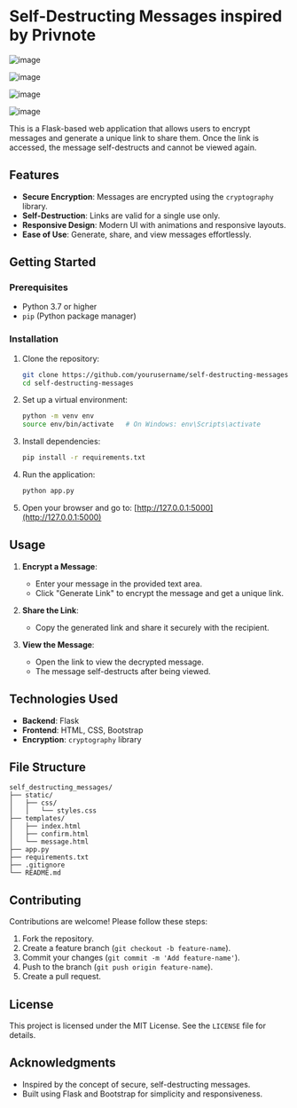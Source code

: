 # Self-Destructing Messages inspired by Privnote

![image](https://github.com/user-attachments/assets/20760204-29ef-4304-a130-697c401cb69c)

![image](https://github.com/user-attachments/assets/9ba9aa87-d2b7-4275-9919-d943aa12c7a8)

![image](https://github.com/user-attachments/assets/e0477c15-bc2c-4577-930b-bfa89677f9a2)

![image](https://github.com/user-attachments/assets/9f2c8eb3-349f-4941-9fda-84fd390a2589)


This is a Flask-based web application that allows users to encrypt messages and generate a unique link to share them. Once the link is accessed, the message self-destructs and cannot be viewed again.

## Features
- **Secure Encryption**: Messages are encrypted using the `cryptography` library.
- **Self-Destruction**: Links are valid for a single use only.
- **Responsive Design**: Modern UI with animations and responsive layouts.
- **Ease of Use**: Generate, share, and view messages effortlessly.

## Getting Started

### Prerequisites
- Python 3.7 or higher
- `pip` (Python package manager)

### Installation
1. Clone the repository:
   ```bash
   git clone https://github.com/yourusername/self-destructing-messages.git
   cd self-destructing-messages
   ```

2. Set up a virtual environment:
   ```bash
   python -m venv env
   source env/bin/activate   # On Windows: env\Scripts\activate
   ```

3. Install dependencies:
   ```bash
   pip install -r requirements.txt
   ```

4. Run the application:
   ```bash
   python app.py
   ```

5. Open your browser and go to:
   [http://127.0.0.1:5000](http://127.0.0.1:5000)

## Usage
1. **Encrypt a Message**:
   - Enter your message in the provided text area.
   - Click "Generate Link" to encrypt the message and get a unique link.

2. **Share the Link**:
   - Copy the generated link and share it securely with the recipient.

3. **View the Message**:
   - Open the link to view the decrypted message.
   - The message self-destructs after being viewed.

## Technologies Used
- **Backend**: Flask
- **Frontend**: HTML, CSS, Bootstrap
- **Encryption**: `cryptography` library

## File Structure
```
self_destructing_messages/
├── static/
│   ├── css/
│   │   └── styles.css
├── templates/
│   ├── index.html
│   ├── confirm.html
│   └── message.html
├── app.py
├── requirements.txt
├── .gitignore
└── README.md
```

## Contributing
Contributions are welcome! Please follow these steps:
1. Fork the repository.
2. Create a feature branch (`git checkout -b feature-name`).
3. Commit your changes (`git commit -m 'Add feature-name'`).
4. Push to the branch (`git push origin feature-name`).
5. Create a pull request.

## License
This project is licensed under the MIT License. See the `LICENSE` file for details.

## Acknowledgments
- Inspired by the concept of secure, self-destructing messages.
- Built using Flask and Bootstrap for simplicity and responsiveness.
